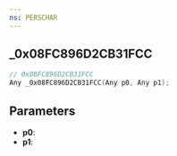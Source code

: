 ```yaml
---
ns: PERSCHAR
---
```

## _0x08FC896D2CB31FCC

```c
// 0x08FC896D2CB31FCC
Any _0x08FC896D2CB31FCC(Any p0, Any p1);
```

## Parameters
* **p0**:
* **p1**:
